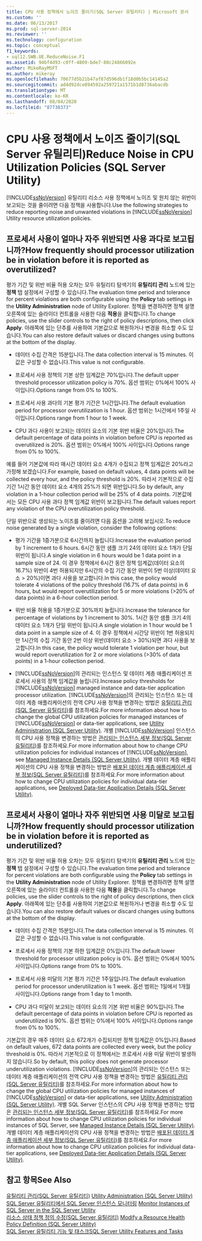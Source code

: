 ```yaml
---
title: CPU 사용 정책에서 노이즈 줄이기(SQL Server 유틸리티) | Microsoft 문서
ms.custom: ''
ms.date: 06/13/2017
ms.prod: sql-server-2014
ms.reviewer: ''
ms.technology: configuration
ms.topic: conceptual
f1_keywords:
- sql12.SWB.UE.ReduceNoise.F1
ms.assetid: 94bf4d93-c0ff-4869-bde7-80c24866092e
author: MikeRayMSFT
ms.author: mikeray
ms.openlocfilehash: 70677d5b21b47af87d596db1f18d0b5bc14145a2
ms.sourcegitcommit: ad4d92dce894592a259721a1571b1d8736abacdb
ms.translationtype: MT
ms.contentlocale: ko-KR
ms.lasthandoff: 08/04/2020
ms.locfileid: "87738373"
---
```

# <a name="reduce-noise-in-cpu-utilization-policies-sql-server-utility"></a><span data-ttu-id="0fcd2-102">CPU 사용 정책에서 노이즈 줄이기(SQL Server 유틸리티)</span><span class="sxs-lookup"><span data-stu-id="0fcd2-102">Reduce Noise in CPU Utilization Policies (SQL Server Utility)</span></span>
  <span data-ttu-id="0fcd2-103">[!INCLUDE[ssNoVersion](../../includes/ssnoversion-md.md)] 유틸리티 리소스 사용 정책에서 노이즈 및 원치 않는 위반이 보고되는 것을 줄이려면 다음 정책을 사용합니다.</span><span class="sxs-lookup"><span data-stu-id="0fcd2-103">Use the following strategies to reduce reporting noise and unwanted violations in [!INCLUDE[ssNoVersion](../../includes/ssnoversion-md.md)] Utility resource utilization policies.</span></span>  
  
## <a name="how-frequently-should-processor-utilization-be-in-violation-before-it-is-reported-as-overutilized"></a><span data-ttu-id="0fcd2-104">프로세서 사용이 얼마나 자주 위반되면 사용 과다로 보고됩니까?</span><span class="sxs-lookup"><span data-stu-id="0fcd2-104">How frequently should processor utilization be in violation before it is reported as overutilized?</span></span>  
 <span data-ttu-id="0fcd2-105">평가 기간 및 위반 비율 허용 오차는 모두 유틸리티 탐색기의 **유틸리티 관리** 노드에 있는 **정책** 탭 설정에서 구성할 수 있습니다.</span><span class="sxs-lookup"><span data-stu-id="0fcd2-105">The evaluation time period and tolerance for percent violations are both configurable using the **Policy** tab settings in the **Utility Administration** node of Utility Explorer.</span></span> <span data-ttu-id="0fcd2-106">정책을 변경하려면 정책 설명 오른쪽에 있는 슬라이더 컨트롤을 사용한 다음 **적용**을 클릭합니다.</span><span class="sxs-lookup"><span data-stu-id="0fcd2-106">To change policies, use the slider controls to the right of policy descriptions, then click **Apply**.</span></span> <span data-ttu-id="0fcd2-107">아래쪽에 있는 단추를 사용하여 기본값으로 복원하거나 변경을 취소할 수도 있습니다.</span><span class="sxs-lookup"><span data-stu-id="0fcd2-107">You can also restore default values or discard changes using buttons at the bottom of the display.</span></span>  
  
-   <span data-ttu-id="0fcd2-108">데이터 수집 간격은 15분입니다.</span><span class="sxs-lookup"><span data-stu-id="0fcd2-108">The data collection interval is 15 minutes.</span></span> <span data-ttu-id="0fcd2-109">이 값은 구성할 수 없습니다.</span><span class="sxs-lookup"><span data-stu-id="0fcd2-109">This value is not configurable.</span></span>  
  
-   <span data-ttu-id="0fcd2-110">프로세서 사용 정책의 기본 상한 임계값은 70%입니다.</span><span class="sxs-lookup"><span data-stu-id="0fcd2-110">The default upper threshold processor utilization policy is 70%.</span></span> <span data-ttu-id="0fcd2-111">옵션 범위는 0%에서 100% 사이입니다.</span><span class="sxs-lookup"><span data-stu-id="0fcd2-111">Options range from 0% to 100%.</span></span>  
  
-   <span data-ttu-id="0fcd2-112">프로세서 사용 과다의 기본 평가 기간은 1시간입니다.</span><span class="sxs-lookup"><span data-stu-id="0fcd2-112">The default evaluation period for processor overutilization is 1 hour.</span></span> <span data-ttu-id="0fcd2-113">옵션 범위는 1시간에서 1주일 사이입니다.</span><span class="sxs-lookup"><span data-stu-id="0fcd2-113">Options range from 1 hour to 1 week.</span></span>  
  
-   <span data-ttu-id="0fcd2-114">CPU 과다 사용이 보고되는 데이터 요소의 기본 위반 비율은 20%입니다.</span><span class="sxs-lookup"><span data-stu-id="0fcd2-114">The default percentage of data points in violation before CPU is reported as overutilized is 20%.</span></span> <span data-ttu-id="0fcd2-115">옵션 범위는 0%에서 100% 사이입니다.</span><span class="sxs-lookup"><span data-stu-id="0fcd2-115">Options range from 0% to 100%.</span></span>  
  
 <span data-ttu-id="0fcd2-116">예를 들어 기본값에 따라 매시간 데이터 요소 4개가 수집되고 정책 임계값은 20%라고 가정해 보겠습니다.</span><span class="sxs-lookup"><span data-stu-id="0fcd2-116">For example, based on default values, 4 data points will be collected every hour, and the policy threshold is 20%.</span></span> <span data-ttu-id="0fcd2-117">따라서 기본적으로 수집 기간 1시간 동안 데이터 요소 4개의 25%가 되면 위반입니다.</span><span class="sxs-lookup"><span data-stu-id="0fcd2-117">So by default, any violation in a 1-hour collection period will be 25% of 4 data points.</span></span> <span data-ttu-id="0fcd2-118">기본값에서는 모든 CPU 사용 과다 정책 임계값 위반이 보고됩니다.</span><span class="sxs-lookup"><span data-stu-id="0fcd2-118">The default values report any violation of the CPU overutilization policy threshold.</span></span>  
  
 <span data-ttu-id="0fcd2-119">단일 위반으로 생성되는 노이즈를 줄이려면 다음 옵션을 고려해 보십시오.</span><span class="sxs-lookup"><span data-stu-id="0fcd2-119">To reduce noise generated by a single violation, consider the following options:</span></span>  
  
-   <span data-ttu-id="0fcd2-120">평가 기간을 1증가분으로 6시간까지 늘립니다.</span><span class="sxs-lookup"><span data-stu-id="0fcd2-120">Increase the evaluation period by 1 increment to 6 hours.</span></span> <span data-ttu-id="0fcd2-121">6시간 동안 샘플 크기 24의 데이터 요소 1개가 단일 위반이 됩니다.</span><span class="sxs-lookup"><span data-stu-id="0fcd2-121">A single violation in 6 hours would be 1 data point in a sample size of 24.</span></span> <span data-ttu-id="0fcd2-122">이 경우 정책에서 6시간 동안 정책 임계값(데이터 요소의 16.7%) 위반이 4번 허용되지만 6시간의 수집 기간 동안 위반이 5번 이상(데이터 요소 > 20%)이면 과다 사용을 보고합니다.</span><span class="sxs-lookup"><span data-stu-id="0fcd2-122">In this case, the policy would tolerate 4 violations of the policy threshold (16.7% of data points) in 6 hours, but would report overutilization for 5 or more violations (>20% of data points) in a 6-hour collection period.</span></span>  
  
-   <span data-ttu-id="0fcd2-123">위반 비율 허용을 1증가분으로 30%까지 늘립니다.</span><span class="sxs-lookup"><span data-stu-id="0fcd2-123">Increase the tolerance for percentage of violations by 1 increment to 30%.</span></span> <span data-ttu-id="0fcd2-124">1시간 동안 샘플 크기 4의 데이터 요소 1개가 단일 위반이 됩니다.</span><span class="sxs-lookup"><span data-stu-id="0fcd2-124">A single violation in 1 hour would be 1 data point in a sample size of 4.</span></span> <span data-ttu-id="0fcd2-125">이 경우 정책에서 시간당 위반이 1번 허용되지만 1시간의 수집 기간 동안 2번 이상 위반(데이터 요소 > 30%)되면 과다 사용을 보고합니다.</span><span class="sxs-lookup"><span data-stu-id="0fcd2-125">In this case, the policy would tolerate 1 violation per hour, but would report overutilization for 2 or more violations (>30% of data points) in a 1-hour collection period.</span></span>  
  
-   <span data-ttu-id="0fcd2-126">[!INCLUDE[ssNoVersion](../../includes/ssnoversion-md.md)]의 관리되는 인스턴스 및 데이터 계층 애플리케이션 프로세서 사용의 정책 임계값을 늘립니다.</span><span class="sxs-lookup"><span data-stu-id="0fcd2-126">Increase policy thresholds for [!INCLUDE[ssNoVersion](../../includes/ssnoversion-md.md)] managed instance and data-tier application processor utilization.</span></span> <span data-ttu-id="0fcd2-127">[!INCLUDE[ssNoVersion](../../includes/ssnoversion-md.md)]의 관리되는 인스턴스 또는 데이터 계층 애플리케이션의 전역 CPU 사용 정책을 변경하는 방법은 [유틸리티 관리&#40;SQL Server 유틸리티&#41;](../../database-engine/utility-administration-sql-server-utility.md)를 참조하세요.</span><span class="sxs-lookup"><span data-stu-id="0fcd2-127">For more information about how to change the global CPU utilization policies for managed instances of [!INCLUDE[ssNoVersion](../../includes/ssnoversion-md.md)] or data-tier applications, see [Utility Administration &#40;SQL Server Utility&#41;](../../database-engine/utility-administration-sql-server-utility.md).</span></span> <span data-ttu-id="0fcd2-128">개별 [!INCLUDE[ssNoVersion](../../includes/ssnoversion-md.md)] 인스턴스의 CPU 사용 정책을 변경하는 방법은 [관리되는 인스턴스 세부 정보&#40;SQL Server 유틸리티&#41;](../../database-engine/managed-instance-details-sql-server-utility.md)를 참조하세요.</span><span class="sxs-lookup"><span data-stu-id="0fcd2-128">For more information about how to change CPU utilization policies for individual instances of [!INCLUDE[ssNoVersion](../../includes/ssnoversion-md.md)], see [Managed Instance Details &#40;SQL Server Utility&#41;](../../database-engine/managed-instance-details-sql-server-utility.md).</span></span> <span data-ttu-id="0fcd2-129">개별 데이터 계층 애플리케이션의 CPU 사용 정책을 변경하는 방법은 [배포된 데이터 계층 애플리케이션 세부 정보&#40;SQL Server 유틸리티&#41;](../../database-engine/deployed-data-tier-application-details-sql-server-utility.md)를 참조하세요.</span><span class="sxs-lookup"><span data-stu-id="0fcd2-129">For more information about how to change CPU utilization policies for individual data-tier applications, see [Deployed Data-tier Application Details &#40;SQL Server Utility&#41;](../../database-engine/deployed-data-tier-application-details-sql-server-utility.md).</span></span>  
  
## <a name="how-frequently-should-processor-utilization-be-in-violation-before-it-is-reported-as-underutilized"></a><span data-ttu-id="0fcd2-130">프로세서 사용이 얼마나 자주 위반되면 사용 미달로 보고됩니까?</span><span class="sxs-lookup"><span data-stu-id="0fcd2-130">How frequently should processor utilization be in violation before it is reported as underutilized?</span></span>  
 <span data-ttu-id="0fcd2-131">평가 기간 및 위반 비율 허용 오차는 모두 유틸리티 탐색기의 **유틸리티 관리** 노드에 있는 **정책** 탭 설정에서 구성할 수 있습니다.</span><span class="sxs-lookup"><span data-stu-id="0fcd2-131">The evaluation time period and tolerance for percent violations are both configurable using the **Policy** tab settings in the **Utility Administration** node of Utility Explorer.</span></span> <span data-ttu-id="0fcd2-132">정책을 변경하려면 정책 설명 오른쪽에 있는 슬라이더 컨트롤을 사용한 다음 **적용**을 클릭합니다.</span><span class="sxs-lookup"><span data-stu-id="0fcd2-132">To change policies, use the slider controls to the right of policy descriptions, then click **Apply**.</span></span> <span data-ttu-id="0fcd2-133">아래쪽에 있는 단추를 사용하여 기본값으로 복원하거나 변경을 취소할 수도 있습니다.</span><span class="sxs-lookup"><span data-stu-id="0fcd2-133">You can also restore default values or discard changes using buttons at the bottom of the display.</span></span>  
  
-   <span data-ttu-id="0fcd2-134">데이터 수집 간격은 15분입니다.</span><span class="sxs-lookup"><span data-stu-id="0fcd2-134">The data collection interval is 15 minutes.</span></span> <span data-ttu-id="0fcd2-135">이 값은 구성할 수 없습니다.</span><span class="sxs-lookup"><span data-stu-id="0fcd2-135">This value is not configurable.</span></span>  
  
-   <span data-ttu-id="0fcd2-136">프로세서 사용 정책의 기본 하한 임계값은 0%입니다.</span><span class="sxs-lookup"><span data-stu-id="0fcd2-136">The default lower threshold for processor utilization policy is 0%.</span></span> <span data-ttu-id="0fcd2-137">옵션 범위는 0%에서 100% 사이입니다.</span><span class="sxs-lookup"><span data-stu-id="0fcd2-137">Options range from 0% to 100%.</span></span>  
  
-   <span data-ttu-id="0fcd2-138">프로세서 사용 미달의 기본 평가 기간은 1주일입니다.</span><span class="sxs-lookup"><span data-stu-id="0fcd2-138">The default evaluation period for processor underutilization is 1 week.</span></span> <span data-ttu-id="0fcd2-139">옵션 범위는 1일에서 1개월 사이입니다.</span><span class="sxs-lookup"><span data-stu-id="0fcd2-139">Options range from 1 day to 1 month.</span></span>  
  
-   <span data-ttu-id="0fcd2-140">CPU 과다 미달이 보고되는 데이터 요소의 기본 위반 비율은 90%입니다.</span><span class="sxs-lookup"><span data-stu-id="0fcd2-140">The default percentage of data points in violation before CPU is reported as underutilized is 90%.</span></span> <span data-ttu-id="0fcd2-141">옵션 범위는 0%에서 100% 사이입니다.</span><span class="sxs-lookup"><span data-stu-id="0fcd2-141">Options range from 0% to 100%.</span></span>  
  
 <span data-ttu-id="0fcd2-142">기본값의 경우 매주 데이터 요소 672개가 수집되지만 정책 임계값은 0%입니다.</span><span class="sxs-lookup"><span data-stu-id="0fcd2-142">Based on default values, 672 data points are collected every week, but the policy threshold is 0%.</span></span> <span data-ttu-id="0fcd2-143">따라서 기본적으로 이 정책에서는 프로세서 사용 미달 위반이 발생하지 않습니다.</span><span class="sxs-lookup"><span data-stu-id="0fcd2-143">So by default, this policy does not generate processor underutilization violations.</span></span> <span data-ttu-id="0fcd2-144">[!INCLUDE[ssNoVersion](../../includes/ssnoversion-md.md)]의 관리되는 인스턴스 또는 데이터 계층 애플리케이션의 전역 CPU 사용 정책을 변경하는 방법은 [유틸리티 관리&#40;SQL Server 유틸리티&#41;](../../database-engine/utility-administration-sql-server-utility.md)를 참조하세요.</span><span class="sxs-lookup"><span data-stu-id="0fcd2-144">For more information about how to change the global CPU utilization policies for managed instances of [!INCLUDE[ssNoVersion](../../includes/ssnoversion-md.md)] or data-tier applications, see [Utility Administration &#40;SQL Server Utility&#41;](../../database-engine/utility-administration-sql-server-utility.md).</span></span> <span data-ttu-id="0fcd2-145">개별 SQL Server 인스턴스의 CPU 사용 정책을 변경하는 방법은 [관리되는 인스턴스 세부 정보&#40;SQL Server 유틸리티&#41;](../../database-engine/managed-instance-details-sql-server-utility.md)를 참조하세요.</span><span class="sxs-lookup"><span data-stu-id="0fcd2-145">For more information about how to change CPU utilization policies for individual instances of SQL Server, see [Managed Instance Details &#40;SQL Server Utility&#41;](../../database-engine/managed-instance-details-sql-server-utility.md).</span></span> <span data-ttu-id="0fcd2-146">개별 데이터 계층 애플리케이션의 CPU 사용 정책을 변경하는 방법은 [배포된 데이터 계층 애플리케이션 세부 정보&#40;SQL Server 유틸리티&#41;](../../database-engine/deployed-data-tier-application-details-sql-server-utility.md)를 참조하세요.</span><span class="sxs-lookup"><span data-stu-id="0fcd2-146">For more information about how to change CPU utilization policies for individual data-tier applications, see [Deployed Data-tier Application Details &#40;SQL Server Utility&#41;](../../database-engine/deployed-data-tier-application-details-sql-server-utility.md).</span></span>  
  
## <a name="see-also"></a><span data-ttu-id="0fcd2-147">참고 항목</span><span class="sxs-lookup"><span data-stu-id="0fcd2-147">See Also</span></span>  
 <span data-ttu-id="0fcd2-148">[유틸리티 관리&#40;SQL Server 유틸리티&#41;](../../database-engine/utility-administration-sql-server-utility.md) </span><span class="sxs-lookup"><span data-stu-id="0fcd2-148">[Utility Administration &#40;SQL Server Utility&#41;](../../database-engine/utility-administration-sql-server-utility.md) </span></span>  
 <span data-ttu-id="0fcd2-149">[SQL Server 유틸리티에서 SQL Server 인스턴스 모니터링](monitor-instances-of-sql-server-in-the-sql-server-utility.md) </span><span class="sxs-lookup"><span data-stu-id="0fcd2-149">[Monitor Instances of SQL Server in the SQL Server Utility](monitor-instances-of-sql-server-in-the-sql-server-utility.md) </span></span>  
 <span data-ttu-id="0fcd2-150">[리소스 상태 정책 정의 수정&#40;SQL Server 유틸리티&#41;](modify-a-resource-health-policy-definition-sql-server-utility.md) </span><span class="sxs-lookup"><span data-stu-id="0fcd2-150">[Modify a Resource Health Policy Definition &#40;SQL Server Utility&#41;](modify-a-resource-health-policy-definition-sql-server-utility.md) </span></span>  
 [<span data-ttu-id="0fcd2-151">SQL Server 유틸리티 기능 및 태스크</span><span class="sxs-lookup"><span data-stu-id="0fcd2-151">SQL Server Utility Features and Tasks</span></span>](sql-server-utility-features-and-tasks.md)  
  
  
